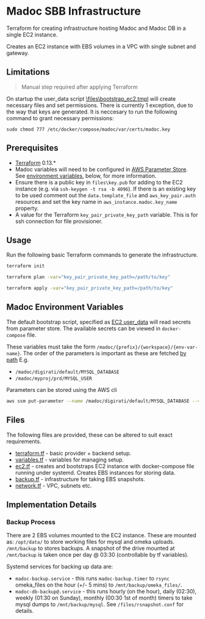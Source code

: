 # Madoc SBB Infrastructure

Terraform for creating infrastructure hosting Madoc and Madoc DB in a single EC2 instance.

Creates an EC2 instance with EBS volumes in a VPC with single subnet and gateway.

## Limitations

> Manual step required after applying Terraform

On startup the user_data script [\files\bootstrap_ec2.tmpl](\files\bootstrap_ec2.tmpl) will create necessary files and set permissions. There is currently 1 exception, due to the way that keys are generated. It is neccesary to run the following command to grant necessary permissions:

```
sudo chmod 777 /etc/docker/compose/madoc/var/certs/madoc.key
```

## Prerequisites

* [Terraform](https://www.terraform.io) 0.13.*
* Madoc variables will need to be configured in [AWS Parameter Store](https://docs.aws.amazon.com/systems-manager/latest/userguide/systems-manager-parameter-store.html). See [environment variables](#Madoc-Environment-Variables), below, for more information.
* Ensure there is a public key in `files\key.pub` for adding to the EC2 instance (e.g. via `ssh-keygen -t rsa -b 4096`). If there is an existing key to be used comment out the `data.template_file` and `aws_key_pair.auth` resources and set the key name in `aws_instance.madoc.key_name` property.
* A value for the Terraform `key_pair_private_key_path` variable. This is for ssh connection for file provisioner.

## Usage

Run the following basic Terraform commands to generate the infrastructure.

```bash
terraform init

terraform plan -var="key_pair_private_key_path=/path/to/key"

terraform apply -var="key_pair_private_key_path=/path/to/key"
```

## Madoc Environment Variables

The default bootstrap script, specified as [EC2 user_data](https://www.terraform.io/docs/providers/aws/r/instance.html#user_data) will read secrets from parameter store. The available secrets can be viewed in `docker-compose` file.

These variables must take the form `/madoc/{prefix}/{workspace}/{env-var-name}`. The order of the parameters is important as these are fetched [by path](https://docs.aws.amazon.com/cli/latest/reference/ssm/get-parameters-by-path.html) E.g.

* `/madoc/digirati/default/MYSQL_DATABASE`
* `/madoc/myproj/prd/MYSQL_USER`

Parameters can be stored using the AWS cli

```bash
aws ssm put-parameter --name /madoc/digirati/default/MYSQL_DATABASE --value my-db-name --type SecureString
```

## Files

The following files are provided, these can be altered to suit exact requirements.

* [terraform.tf](terraform.tf) - basic provider + backend setup.
* [variables.tf](variables.tf) - variables for managing setup.
* [ec2.tf](ec2.tf) - creates and bootstraps EC2 instance with docker-compose file running under systemd. Creates EBS instances for storing data.
* [backup.tf](backup.tf) - infrastructure for taking EBS snapshots.
* [network.tf](network.tf) - VPC, subnets etc.

## Implementation Details

### Backup Process

There are 2 EBS volumes mounted to the EC2 instance. These are mounted as: `/opt/data/` to store working files for mysql and omeka uploads. `/mnt/backup` to stores backups. A snapshot of the drive mounted at `/mnt/backup` is taken once per day @ 03:30 (controllable by tf variables).

Systemd services for backing up data are:

* `madoc-backup.service` - this runs `madoc-backup.timer` to `rsync` omeka_files on the hour (+/- 5 mins) to `/mnt/backup/omeka_files/`.
* `madoc-db-backup@.service` - this runs hourly (on the hour), daily (02:30), weekly (01:30 on Sunday), monthly (00:30 1st of month) timers to take mysql dumps to `/mnt/backup/mysql`. See `/files/rsnapshot.conf` for details.